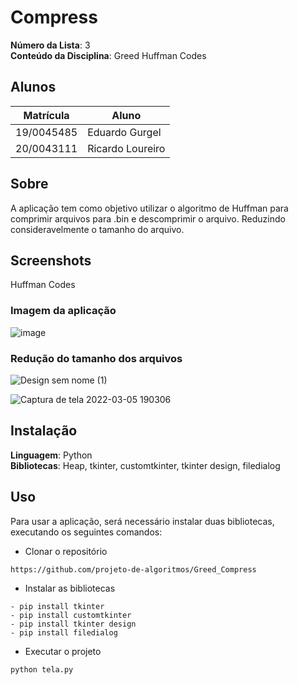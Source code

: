 # Compress



**Número da Lista**: 3<br>
**Conteúdo da Disciplina**: Greed Huffman Codes<br>

## Alunos

|Matrícula | Aluno |
| -- | -- |
| 19/0045485  |  Eduardo Gurgel |
| 20/0043111 |  Ricardo Loureiro |

## Sobre 
A aplicação tem como objetivo utilizar o algoritmo de Huffman para comprimir arquivos para .bin e descomprimir o arquivo. Reduzindo consideravelmente o tamanho do arquivo.

## Screenshots
Huffman Codes
### Imagem da aplicação
![image](https://user-images.githubusercontent.com/51385738/157136936-1fb092f5-fd5e-46b1-9063-4e778c06abc8.png)

### Redução do tamanho dos arquivos
![Design sem nome (1)](https://user-images.githubusercontent.com/51385738/157137800-19a84f79-5d7a-4598-ad9f-5be653b997a9.png)


![Captura de tela 2022-03-05 190306](https://user-images.githubusercontent.com/51385738/156901380-af96b9f3-c80d-43bd-aa0b-a3456a06954d.jpg)



## Instalação 
**Linguagem**: Python<br>
**Bibliotecas**: Heap, tkinter, customtkinter, tkinter design, filedialog <br>

## Uso 
Para usar a aplicação, será necessário instalar duas bibliotecas, executando os seguintes comandos:

 * Clonar o repositório
  ```
  https://github.com/projeto-de-algoritmos/Greed_Compress
  ```
  
  * Instalar as bibliotecas
  ```
- pip install tkinter
- pip install customtkinter
- pip install tkinter design
- pip install filedialog

  ```
  
 * Executar o projeto
  ```
  python tela.py
  ```


